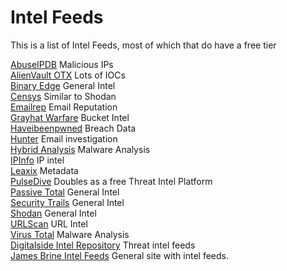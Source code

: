 # Intel Feeds
This is a list of Intel Feeds, most of which that do have a free tier

[AbuseIPDB](https://www.abuseipdb.com/) Malicious IPs \
[AlienVault OTX](https://otx.alienvault.com/browse/global/pulses?include_inactive=0&sort=-modified&page=1&limit=10) Lots of IOCs \
[Binary Edge](https://www.binaryedge.io/) General Intel \
[Censys](https://search.censys.io/) Similar to Shodan \
[Emailrep](https://emailrep.io/) Email Reputation \
[Grayhat Warfare](https://buckets.grayhatwarfare.com/) Bucket Intel \
[Haveibeenpwned](https://haveibeenpwned.com/) Breach Data \
[Hunter](https://hunter.io/) Email investigation \
[Hybrid Analysis](https://www.hybrid-analysis.com/) Malware Analysis \
[IPInfo](https://ipinfo.io/) IP intel \
[Leaxix](https://leakix.net/) Metadata \
[PulseDive](https://pulsedive.com/) Doubles as a free Threat Intel Platform \
[Passive Total](https://community.riskiq.com/) General Intel \
[Security Trails](https://securitytrails.com/) General Intel \
[Shodan](https://www.shodan.io/) General Intel \
[URLScan](https://urlscan.io/) URL Intel \
[Virus Total](https://www.virustotal.com/gui/home/upload) Malware Analysis \
[Digitalside Intel Repository](https://osint.digitalside.it) Threat intel feeds \
[James Brine Intel Feeds](https://jamesbrine.com.au) General site with intel feeds.
